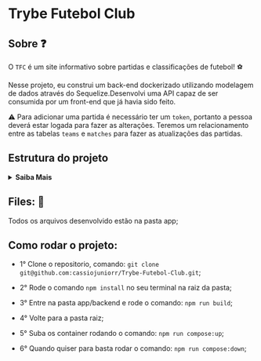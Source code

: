 # Trybe Futebol Club
## Sobre ❓
O `TFC` é um site informativo sobre partidas e classificações de futebol! ⚽️

Nesse projeto, eu construi um back-end dockerizado utilizando modelagem de dados através do Sequelize.Desenvolvi uma API capaz de ser consumida por um front-end que já havia sido feito.

⚠️ Para adicionar uma partida é necessário ter um `token`, portanto a pessoa deverá estar logada para fazer as alterações. Teremos um relacionamento entre as tabelas `teams` e `matches` para fazer as atualizações das partidas.

## Estrutura do projeto
<details>
<summary><strong>Saiba Mais</strong></summary><br />

O projeto é composto de 4 entidades importantes para sua estrutura:

1️⃣ **Banco de dados:**
  - Será um container docker MySQL já configurado no docker-compose através de um serviço definido como `db`.
  - Tem o papel de fornecer dados para o serviço de _backend_.
  - Você também pode conectar a um Cliente MySQL (Workbench, Beekeeper, DBeaver e etc), colocando as credenciais configuradas no docker-compose no serviço `db`.

2️⃣ **Back-end:**
 - Deve rodar na porta `3001`, pois o front-end faz requisições para ele nessa porta por padrão;
 - Sua aplicação deve ser inicializada a partir do arquivo `app/backend/src/server.ts`;
 - Garanta que o `express` é executado e a aplicação ouve a porta que vem das variáveis de ambiente;
 - Todas as dependências extras (tal como `joi`, `boom`, `express-async-errors`...) devem ser listadas em `app/backend/packages.npm`.

3️⃣ **Front-end:**
  - O front já está concluído, não é necessário realizar modificações no mesmo. A única exceção será seu Dockerfile que precisará ser configurado.
  - Todos os testes a partir do requisito de login usam o `puppeteer` para simular uma pessoa acessando o site `http://localhost:3000/`;
  - O front se comunica com serviço de back-end pela url `http://localhost:3001` através dos endpoints que você deve construir nos requisitos.
  - Recomendamos que sempre que implementar um requisito no back-end acesse a página no front-end que consome a implementação para validar se está funcionando como esperado.

4️⃣ **Docker:**
  - O `docker-compose` tem a responsabilidade de unir todos os serviços conteinerizados (backend, frontend e db) e subir o projeto completo com o comando `npm run compose:up` ou `npm run compose:up:dev`;
  - Você **deve** configurar as `Dockerfiles` corretamente nas raízes do `front-end` e `back-end`, para conseguir inicializar a aplicação;
</details>

## Files: 📄
Todos os arquivos desenvolvido estão na pasta app;

## Como rodar o projeto:

- 1° Clone o repositorio, comando: `git clone git@github.com:cassiojuniorr/Trybe-Futebol-Club.git`;

- 2° Rode o comando `npm install` no seu terminal na raiz da pasta;

- 3° Entre na pasta app/backend e rode o comando: `npm run build`;

- 4° Volte para a pasta raiz;

- 5° Suba os container rodando o comando: `npm run compose:up`;

- 6° Quando quiser para basta rodar o comando: `npm run compose:down`;
